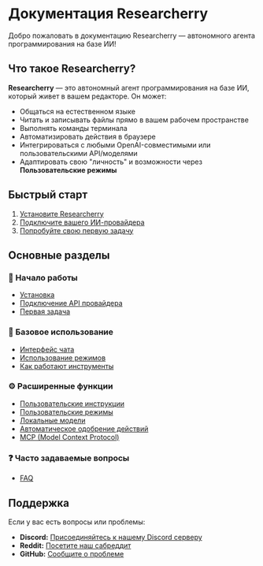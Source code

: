 # Документация Researcherry

Добро пожаловать в документацию Researcherry — автономного агента программирования на базе ИИ!

## Что такое Researcherry?

**Researcherry** — это автономный агент программирования на базе ИИ, который живет в вашем редакторе. Он может:

- Общаться на естественном языке
- Читать и записывать файлы прямо в вашем рабочем пространстве
- Выполнять команды терминала
- Автоматизировать действия в браузере
- Интегрироваться с любыми OpenAI-совместимыми или пользовательскими API/моделями
- Адаптировать свою "личность" и возможности через **Пользовательские режимы**

## Быстрый старт

1. [Установите Researcherry](./getting-started/installing.md)
2. [Подключите вашего ИИ-провайдера](./getting-started/connecting-api-provider.md)
3. [Попробуйте свою первую задачу](./getting-started/your-first-task.md)

## Основные разделы

### 🚀 Начало работы

- [Установка](./getting-started/installing.md)
- [Подключение API провайдера](./getting-started/connecting-api-provider.md)
- [Первая задача](./getting-started/your-first-task.md)

### 📖 Базовое использование

- [Интерфейс чата](./basic-usage/the-chat-interface.md)
- [Использование режимов](./basic-usage/using-modes.md)
- [Как работают инструменты](./basic-usage/how-tools-work.md)

### ⚙️ Расширенные функции

- [Пользовательские инструкции](./advanced-usage/custom-instructions.md)
- [Пользовательские режимы](./advanced-usage/custom-modes.md)
- [Локальные модели](./advanced-usage/local-models.md)
- [Автоматическое одобрение действий](./advanced-usage/auto-approving-actions.md)
- [MCP (Model Context Protocol)](./advanced-usage/mcp.md)

### ❓ Часто задаваемые вопросы

- [FAQ](./faq.md)

## Поддержка

Если у вас есть вопросы или проблемы:

- **Discord:** [Присоединяйтесь к нашему Discord серверу](https://discord.gg/researcherrycoder)
- **Reddit:** [Посетите наш сабреддит](https://www.reddit.com/r/ResearcherryCoder)
- **GitHub:** [Сообщите о проблеме](https://github.com/ResearcherryCoderInc/researcherry/issues)
